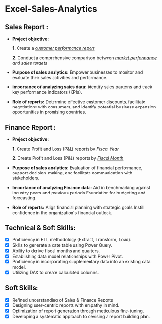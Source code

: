 # Excel-Sales-Analytics

## Sales Report :


- **Project objective:** 

    **1.** Create a _[customer performance report](https://github.com/saipriya-jampani/Excel-Sales-Analytics/blob/main/Customer%20Performance%20Report.pdf)_ 

    **2.** Conduct a comprehensive comparison between _[market performance and sales targets](https://github.com/saipriya-jampani/Excel-Sales-Analytics/blob/main/Market%20Performance%20Vs%20Target%20Report.pdf)_

- **Purpose of sales analytics:** Empower businesses to monitor and evaluate their sales activities and performance.

- **Importance of analyzing sales data:** Identify sales patterns and track key performance indicators (KPIs).

- **Role of reports:** Determine effective customer discounts, facilitate negotiations with consumers, and identify potential business expansion opportunities in promising countries.


## Finance Report :

- **Project objective:** 

   **1.** Create Profit and Loss (P&L) reports by _[Fiscal Year](https://github.com/saipriya-jampani/Excel-Sales-Analytics/blob/main/P%26L%20statement%20By%20Fiscal%20Year.pdf)_ 

   **2.** Create Profit and Loss (P&L) reports by _[Fiscal Month](https://github.com/saipriya-jampani/Excel-Sales-Analytics/blob/main/P%26L%20statement%20By%20Fiscal%20Months.pdf)_

- **Purpose of sales analytics:** Evaluation of financial performance, support decision-making, and facilitate communication with stakeholders.

- **Importance of analyzing Finance data:** Aid in benchmarking against industry peers and previous periods Foundation for budgeting and forecasting.

- **Role of reports:** Align financial planning with strategic goals Instill confidence in the organization's financial outlook.


## Technical & Soft Skills:
- [x]	Proficiency in ETL methodology (Extract, Transform, Load).
- [x]	Skills to generate a date table using Power Query.
- [x]	Ability to derive fiscal months and quarters.
- [x]	Establishing data model relationships with Power Pivot.
- [x]	Proficiency in incorporating supplementary data into an existing data model.
- [x]	Utilizing DAX to create calculated columns.

## Soft Skills:
- [x]	Refined understanding of Sales & Finance Reports
- [x]	Designing user-centric reports with empathy in mind.
- [x]	Optimization of report generation through meticulous fine-tuning.
- [x]	Developing a systematic approach to devising a report building plan.
